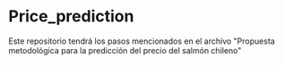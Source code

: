 # Price_prediction
Este repositorio tendrá los pasos mencionados en el archivo "Propuesta metodológica para la predicción del precio del salmón chileno"
